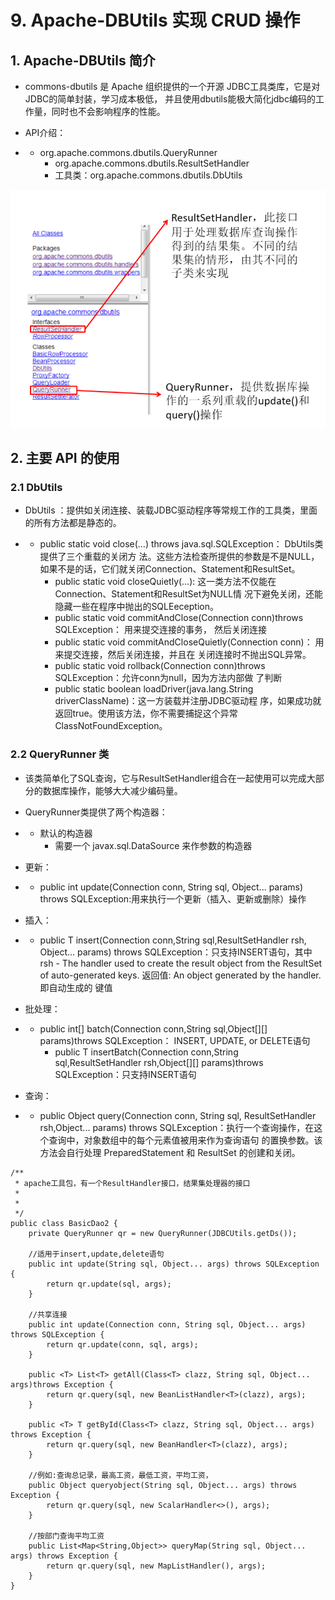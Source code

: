 # 9. Apache-DBUtils 实现 CRUD 操作

## 1. Apache-DBUtils 简介

- commons-dbutils 是 Apache 组织提供的一个开源 JDBC工具类库，它是对JDBC的简单封装，学习成本极低，
    并且使用dbutils能极大简化jdbc编码的工作量，同时也不会影响程序的性能。
- API介绍：

- - org.apache.commons.dbutils.QueryRunner
    - org.apache.commons.dbutils.ResultSetHandler
    - 工具类：org.apache.commons.dbutils.DbUtils

![image.png](../../imgs/1573113894198-3451bd68-3a97-49bc-a52a-a118a234faa2.png)





## 2. 主要 API 的使用

### 2.1 DbUtils

- DbUtils ：提供如关闭连接、装载JDBC驱动程序等常规工作的工具类，里面的所有方法都是静态的。

- - public static void close(…) throws java.sql.SQLException： DbUtils类提供了三个重载的关闭方
        法。这些方法检查所提供的参数是不是NULL，如果不是的话，它们就关闭Connection、Statement和ResultSet。
    - public static void closeQuietly(…): 这一类方法不仅能在Connection、Statement和ResultSet为NULL情
        况下避免关闭，还能隐藏一些在程序中抛出的SQLEeception。
    - public static void commitAndClose(Connection conn)throws SQLException： 用来提交连接的事务，
        然后关闭连接
    - public static void commitAndCloseQuietly(Connection conn)： 用来提交连接，然后关闭连接，并且在
        关闭连接时不抛出SQL异常。
    - public static void rollback(Connection conn)throws SQLException：允许conn为null，因为方法内部做
        了判断
    - public static boolean loadDriver(java.lang.String driverClassName)：这一方装载并注册JDBC驱动程
        序，如果成功就返回true。使用该方法，你不需要捕捉这个异常ClassNotFoundException。



### 2.2 QueryRunner 类

- 该类简单化了SQL查询，它与ResultSetHandler组合在一起使用可以完成大部分的数据库操作，能够大大减少编码量。
- QueryRunner类提供了两个构造器：

- - 默认的构造器
    - 需要一个 javax.sql.DataSource 来作参数的构造器

- 更新：

- - public int update(Connection conn, String sql, Object... params) throws SQLException:用来执行一个更新（插入、更新或删除）操作

- 插入：

- - public T insert(Connection conn,String sql,ResultSetHandler rsh, Object... params) throws
        SQLException：只支持INSERT语句，其中 rsh - The handler used to create the result object from
        the ResultSet of auto-generated keys. 返回值: An object generated by the handler.即自动生成的
        键值

- 批处理：

- - public int[] batch(Connection conn,String sql,Object[][] params)throws SQLException： INSERT,
        UPDATE, or DELETE语句
    - public T insertBatch(Connection conn,String sql,ResultSetHandler rsh,Object[][] params)throws
        SQLException：只支持INSERT语句

- 查询：

- - public Object query(Connection conn, String sql, ResultSetHandler rsh,Object... params) throws
        SQLException：执行一个查询操作，在这个查询中，对象数组中的每个元素值被用来作为查询语句
        的置换参数。该方法会自行处理 PreparedStatement 和 ResultSet 的创建和关闭。



```
/**
 * apache工具包，有一个ResultHandler接口，结果集处理器的接口
 *
 *
 */
public class BasicDao2 {
    private QueryRunner qr = new QueryRunner(JDBCUtils.getDs());

    //适用于insert,update,delete语句
    public int update(String sql, Object... args) throws SQLException {
        return qr.update(sql, args);
    }

    //共享连接
    public int update(Connection conn, String sql, Object... args) throws SQLException {
        return qr.update(conn, sql, args);
    }

    public <T> List<T> getAll(Class<T> clazz, String sql, Object... args)throws Exception {
        return qr.query(sql, new BeanListHandler<T>(clazz), args);
    }

    public <T> T getById(Class<T> clazz, String sql, Object... args) throws Exception {
        return qr.query(sql, new BeanHandler<T>(clazz), args);
    }

    //例如:查询总记录，最高工资，最低工资，平均工资，
    public Object queryobject(String sql, Object... args) throws Exception {
        return qr.query(sql, new ScalarHandler<>(), args);
    }

    //按部门查询平均工资
    public List<Map<String,Object>> queryMap(String sql, Object... args) throws Exception {
        return qr.query(sql, new MapListHandler(), args);
    }
}
```